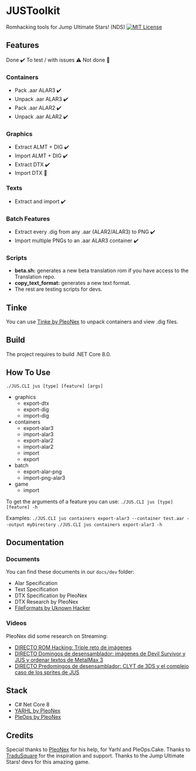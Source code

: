# JUSToolkit

Romhacking tools for Jump Ultimate Stars! (NDS)
[![MIT License](https://img.shields.io/badge/license-MIT-blue.svg?style=flat)](https://choosealicense.com/licenses/mit/)

## Features

Done ✔️ To test / with issues ⚠️ Not done 🛑

### Containers

- Pack .aar ALAR3 ✔️
- Unpack .aar ALAR3 ✔️
- Pack .aar ALAR2 ✔️
- Unpack .aar ALAR2 ✔️

### Graphics

- Extract ALMT + DIG ✔️
- Import ALMT + DIG ✔️
- Extract DTX ✔️
- Import DTX 🛑

### Texts

- Extract and import ✔️

### Batch Features

- Extract every .dig from any .aar (ALAR2/ALAR3) to PNG ✔️
- Import multiple PNGs to an .aar ALAR3 container ✔️

### Scripts

- **beta.sh:** generates a new beta translation rom if you have access to the Translation repo.
- **copy_text_format:** generates a new text format.
- The rest are testing scripts for devs.

## Tinke

You can use [Tinke by PleoNex](https://github.com/pleonex/tinke) to unpack
containers and view .dig files.

## Build

The project requires to build .NET Core 8.0.

## How To Use

`./JUS.CLI jus [type] [feature] [args]`

- graphics
  - export-dtx
  - export-dig
  - import-dig
- containers
  - export-alar3
  - import-alar3
  - export-alar2
  - import-alar2
  - import
  - export
- batch
  - export-alar-png
  - import-png-alar3
- game
  - import

To get the arguments of a feature you can use:
`./JUS.CLI jus [type] [feature] -h`

Examples:
`./JUS.CLI jus containers export-alar3 --container test.aar --output myDirectory`
`./JUS.CLI jus containers export-alar3 -h`

## Documentation

### Documents

You can find these documents in our `docs/dev` folder:

- Alar Specification
- Text Specification
- DTX Specification by PleoNex
- DTX Research by PleoNex
- [FileFormats by Uknown Hacker](https://web.archive.org/web/20100111220659/http://jumpstars.wikispaces.com/File+Formats#toc10)

### Videos

PleoNex did some research on Streaming:

- [DIRECTO ROM Hacking: Triple reto de imágenes](https://www.youtube.com/watch?v=r1Rsx6RRe1U)
- [DIRECTO Domingos de desensamblador: imágenes de Devil Survivor y JUS y ordenar textos de MetalMax 3](https://www.youtube.com/watch?v=R2h-UEcO_-k)
- [DIRECTO Predomingos de desensamblador: CLYT de 3DS y el complejo caso de los sprites de JUS](https://www.youtube.com/watch?v=1KT4u_Kvaws)

## Stack

- C# Net Core 8
- [YARHL by PleoNex](https://github.com/SceneGate/Yarhl)
- [PleOps by PleoNex](https://github.com/pleonex/PleOps.Cake)

## Credits

Special thanks to [PleoNex](https://github.com/pleonex) for his help, for Yarhl
and PleOps.Cake. Thanks to [TraduSquare](https://tradusquare.es) for the
inspiration and support. Thanks to the Jump Ultimate Stars! devs for this
amazing game.
